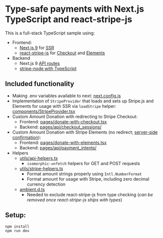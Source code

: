 # Type-safe payments with Next.js TypeScript and react-stripe-js

This is a full-stack TypeScript sample using:

- Frontend:
  - [Next.js 9](https://nextjs.org/blog/next-9) for [SSR](https://nextjs.org/features/server-side-rendering)
  - [react-stripe-js](https://github.com/stripe/react-stripe-js) for [Checkout](https://stripe.com/checkout) and [Elements](https://stripe.com/elements)
- Backend
  - Next.js 9 [API routes](https://nextjs.org/blog/next-9#api-routes)
  - [stripe-node with TypeScript](https://github.com/stripe/stripe-node#usage-with-typescript)

## Included functionality

- Making .env variables available to next: [next.config.js](next.config.js)
- Implementation of `StripeProvider` that loads and sets up Stripe.js and Elements for usage with SSR via `loadStripe` helper: [components/StripeProvider.tsx](components/StripeProvider.tsx)
- Custom Amount Donation with redirecting to Stripe Checkout:
  - Frontend: [pages/donate-with-checkout.tsx](pages/donate-with-checkout.tsx)
  - Backend: [pages/api/checkout_sessions/](pages/api/checkout_sessions/)
- Custom Amount Donation with Stripe Elements (no redirect; [server-side confirmation](https://stripe.com/docs/payments/accept-a-payment-synchronously#web)):
  - Frontend: [pages/donate-with-elements.tsx](pages/donate-with-checkout.tsx)
  - Backend: [pages/api/payment_intents/](pages/api/payment_intents/)
- Helpers
  - [utils/api-helpers.ts](utils/api-helpers.ts)
    - `isomorphic-unfetch` helpers for GET and POST requests
  - [utils/stripe-helpers.ts](utils/stripe-helpers.ts)
    - Format amount strings properly using `Intl.NumberFormat`
    - Format amount for usage with Stripe, including zero decimal currency detection
  - [ambient.d.ts](ambient.d.ts)
    - Needed to exclude react-stripe-js from type checking (_can be removed once react-stripe-js ships with types_)

## Setup:

    npm install
    npm run dev
